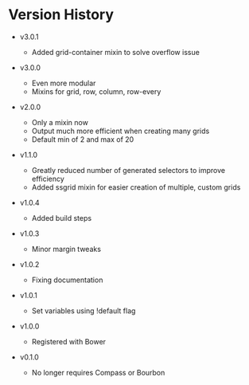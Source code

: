 # Version History

+ v3.0.1
  + Added grid-container mixin to solve overflow issue

+ v3.0.0
  + Even more modular
  + Mixins for grid, row, column, row-every

+ v2.0.0
  + Only a mixin now
  + Output much more efficient when creating many grids
  + Default min of 2 and max of 20

+ v1.1.0
  + Greatly reduced number of generated selectors to improve efficiency
  + Added ssgrid mixin for easier creation of multiple, custom grids

+ v1.0.4
  + Added build steps

+ v1.0.3
  + Minor margin tweaks

+ v1.0.2
  + Fixing documentation

+ v1.0.1
  + Set variables using !default flag

+ v1.0.0
  + Registered with Bower

+ v0.1.0
  + No longer requires Compass or Bourbon
